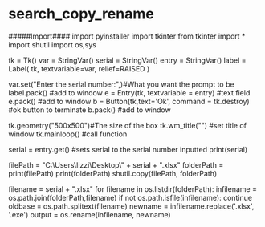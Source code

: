 # search_copy_rename
#####Import####
import pyinstaller
import tkinter
from tkinter import *
import shutil
import os,sys
    
tk = Tk()
var = StringVar()
serial = StringVar()
entry = StringVar()
label = Label( tk, textvariable=var, relief=RAISED )

var.set("Enter the serial number:",)#What you want the prompt to be
label.pack() #add to window
e = Entry(tk, textvariable = entry) #text field
e.pack() #add to window
b = Button(tk,text='Ok', command = tk.destroy) #ok button to terminate
b.pack() #add to window

tk.geometry("500x500")#The size of the box
tk.wm_title("") #set title of window
tk.mainloop() #call function

serial = entry.get() #sets serial to the serial number inputted
print(serial)

filePath = "C:\\Users\\lizzi\\Desktop\\" + serial + ".xlsx"
folderPath =  
print(filePath)
print(folderPath)
shutil.copy(filePath, folderPath)

filename = serial + ".xlsx"
for filename in os.listdir(folderPath):
       infilename = os.path.join(folderPath,filename)
       if not os.path.isfile(infilename): continue
       oldbase = os.path.splitext(filename)
       newname = infilename.replace('.xlsx', '.exe')
       output = os.rename(infilename, newname)
